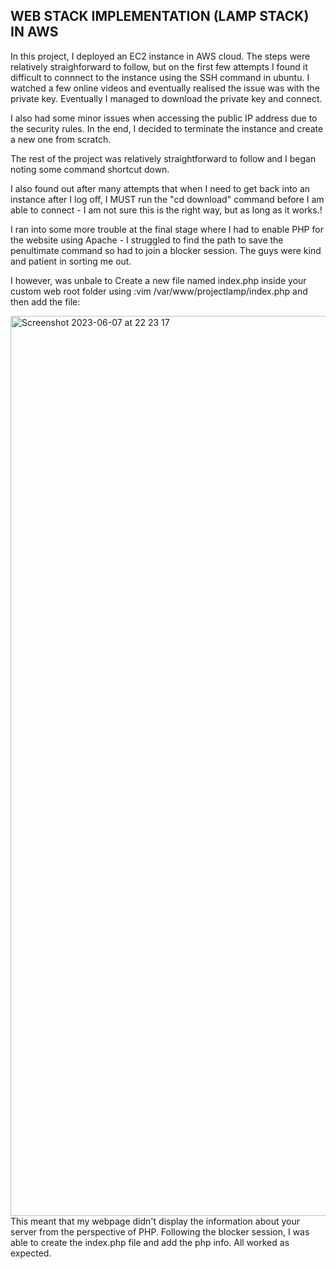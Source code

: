 ## WEB STACK IMPLEMENTATION (LAMP STACK) IN AWS

In this project, I deployed an EC2 instance in AWS cloud.  The steps were relatively straighforward to follow, but on the first few attempts I found it difficult to connnect to the instance using the SSH command in ubuntu.  I watched a few online videos and eventually realised the issue was with the private key. Eventually I managed to download the private key and connect.

I also had some minor issues when accessing the public IP address due to the security rules.  In the end, I decided to terminate the instance and create a new one from scratch. 

The rest of the project was relatively straightforward to follow and I began noting some command shortcut down.

I also found out after many attempts that when I need to get back into an instance after I log off, I MUST run the "cd download" command before I am able to connect - I am not sure this is the right way, but as long as it works.!

I ran into some more trouble at the final stage where I had to enable PHP for the website using Apache - I struggled to find the path to save the penultimate command so had to join a blocker session.  The guys were kind and patient in sorting me out.

I however, was unbale to Create a new file named index.php inside your custom web root folder using :vim /var/www/projectlamp/index.php
and then add the file:
<?php
phpinfo();.  This meant that my website didn't show as expected on the last page, but I will check to see what else I may have done differently in my spare time.

The image shows the last failed command.

<img width="1440" alt="Screenshot 2023-06-07 at 22 23 17" src="https://github.com/tpbabdul/Project-One/assets/135444991/b0d16600-1a46-446f-afe8-7e36edd284c7"><img width="1440" alt="Screenshot 2023-06-07 at 22 23 17" src="https://github.com/tpbabdul/Project-One/assets/135444991/8ab1360c-b607-41be-926e-3b9ee8ec1eea">

This meant that my webpage didn't display the information about your server from the perspective of PHP.

Following the blocker session, I was able to create the index.php file and add the php info.  All worked as expected.



